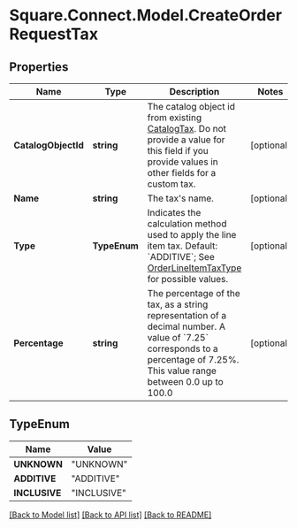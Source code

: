 # Square.Connect.Model.CreateOrderRequestTax
## Properties

Name | Type | Description | Notes
------------ | ------------- | ------------- | -------------
**CatalogObjectId** | **string** | The catalog object id from existing [CatalogTax](#type-catalogtax).  Do not provide a value for this field if you provide values in other fields for a custom tax. | [optional] 
**Name** | **string** | The tax&#39;s name. | [optional] 
**Type** | **TypeEnum** | Indicates the calculation method used to apply the line item tax.  Default: &#x60;ADDITIVE&#x60;; See [OrderLineItemTaxType](#type-orderlineitemtaxtype) for possible values. | [optional] 
**Percentage** | **string** | The percentage of the tax, as a string representation of a decimal number.  A value of &#x60;7.25&#x60; corresponds to a percentage of 7.25%. This value range between 0.0 up to 100.0 | [optional] 


## TypeEnum

Name | Value
------------ | -------------
**UNKNOWN** | "UNKNOWN"
**ADDITIVE** | "ADDITIVE"
**INCLUSIVE** | "INCLUSIVE"



[[Back to Model list]](../README.md#documentation-for-models) [[Back to API list]](../README.md#documentation-for-api-endpoints) [[Back to README]](../README.md)

